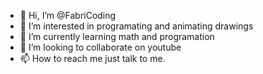 - 👋 Hi, I’m @FabriCoding
- 👀 I’m interested in programating and animating drawings
- 🌱 I’m currently learning math and programation
- 💞️ I’m looking to collaborate on youtube
- 📫 How to reach me just talk to me.

<!---
FabriCoding/FabriCoding is a ✨ special ✨ repository because its `README.md` (this file) appears on your GitHub profile.
You can click the Preview link to take a look at your changes.
--->
